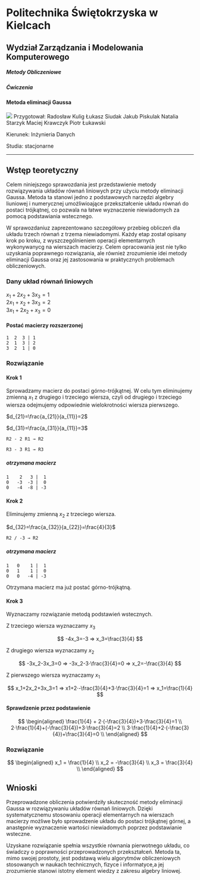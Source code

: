 # Politechnika Świętokrzyska w Kielcach
## Wydział Zarządzania i Modelowania Komputerowego
##### Metody Obliczeniowe
##### Ćwiczenia
#### Metoda eliminacji Gaussa
![](https://tu.kielce.pl/wp-content/uploads/2018/03/logo_psk.jpg)
Przygotował: 
Radosław Kulig
Łukasz Siudak
Jakub Piskulak
Natalia Starzyk
Maciej Krawczyk
Piotr Łukawski


Kierunek: Inżynieria Danych

Studia: stacjonarne

***

## Wstęp teoretyczny

Celem niniejszego sprawozdania jest przedstawienie metody rozwiązywania układów równań liniowych przy użyciu metody eliminacji Gaussa. Metoda ta stanowi jedno z podstawowych narzędzi algebry liuniowej i numerycznej umożliwioające przekształcenie układu równań do postaci trójkątnej, co pozwala na łatwe wyznaczenie niewiadomych za pomocą podstawiania wstecznego.

W sprawozdaniuz zaprezentowano szczegółowy przebieg obliczeń dla układu trzech równań z trzema niewiadomymi. Każdy etap został opisany krok po kroku, z wyszczególnieniem operacji elementarnych wykonywanycg na wierszach macierzy. Celem opracowania jest nie tylko uzyskania poprawnego rozwiązania, ale również zrozumienie idei metody eliminacji Gaussa oraz jej zastosowania w praktycznych problemach obliczeniowych.


### Dany układ równań liniowych

$x_1 + 2x_2 + 3x_3 = 1$  
$2x_1 + x_2 + 3x_3 = 2$  
$3x_1 + 2x_2 +  x_3 = 0$

#### Postać macierzy rozszerzonej
```
1  2  3 | 1  
2  1  3 | 2  
3  2  1 | 0
```

### Rozwiązanie

#### Krok 1
Sprowadzamy macierz do postaci górno-trójkątnej.
W celu tym eliminujemy zmienną $x_1$ z drugiego i trzeciego wiersza, czyli od drugiego i trzeciego wiersza odejmujemy odpowiednie wielokrotności wiersza pierwszego.  

$d_{21}=\frac{a_{21}}{a_{11}}=2$  

$d_{31}=\frac{a_{31}}{a_{11}}=3$  

`R2 - 2 R1 → R2`  

`R3 - 3 R1 → R3`

##### otrzymana macierz
```
1	 2	 3 |  1
0	-3	-3 |  0
0	-4	-8 | -3
```
#### Krok 2
Eliminujemy zmienną $x_2$ z trzeciego wiersza.  

$d_{32}=\frac{a_{32}}{a_{22}}=\frac{4}{3}$  

`R2 / -3 → R2`
##### otrzymana macierz
```
1	0	 1 |  1
0	1	 1 |  0
0	0	-4 | -3
```
Otrzymana macierz ma już postać górno-trójkątną.
#### Krok 3
Wyznaczamy rozwiązanie metodą podstawień wstecznych.  

Z trzeciego wiersza wyznaczamy $x_3$  

$$  
-4x_3=-3 ⇒ x_3=\frac{3}{4}  
$$  

Z drugiego wiersza wyznaczamy $x_2$  

$$  
-3x_2-3x_3=0 ⇒ -3x_2-3⋅\frac{3}{4}=0 ⇒ x_2=-\frac{3}{4}  
$$  

Z pierwszego wiersza wyznaczamy $x_1$  

$$
x_1+2x_2+3x_3=1 ⇒ x1+2⋅-\frac{3}{4}+3⋅\frac{3}{4}=1 ⇒ x_1=\frac{1}{4}  
$$

#### Sprawdzenie przez podstawienie
$$
\begin{aligned}
\frac{1}{4} + 2⋅(-\frac{3}{4})+3⋅\frac{3}{4}=1  \\
2⋅\frac{1}{4}+(-\frac{3}{4})+3⋅\frac{3}{4}=2  \\
3⋅\frac{1}{4}+2⋅(-\frac{3}{4})+\frac{3}{4}=0  \\
\end{aligned}
$$
### Rozwiązanie
$$
\begin{aligned}
x_1 = \frac{1}{4} \\
 x_2 = -\frac{3}{4} \\
x_3 = \frac{3}{4} \\
\end{aligned}
$$
## Wnioski

Przeprowadzone obliczenia potwierdziły skuteczność metody eliminacji Gaussa w rozwiązywaniu układów równań liniowych. Dzięki systematycznemu stosowaniu operacji elementarnych na wierszach macierzy możliwe było sprowadzenie układu do postaci trójkątnej górnej, a anastępnie wyznaczenie wartości niewiadomych poprzez podstawianie wsteczne.

Uzyskane rozwiązanie spełnia wszystkie równania pierwotnego układu, co świadczy o poprawności przeprowadzonych przekształceń. Metoda ta, mimo swojej prostoty, jest podstawą wielu algorytmów obliczeniowych stosowanych w naukach technicznych, fizyce i informatyce,a jej zrozumienie stanowi istotny element wiedzy z zakresu algebry liniowej.
